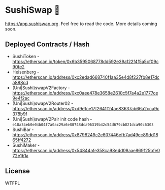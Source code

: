 # SushiSwap 🍣

https://app.sushiswap.org. Feel free to read the code. More details coming soon.

## Deployed Contracts / Hash

- SushiToken - https://etherscan.io/token/0x6b3595068778dd592e39a122f4f5a5cf09c90fe2
- Heisenberg - https://etherscan.io/address/0xc2edad668740f1aa35e4d8f227fb8e17dca888cd
- (Uni|Sushi)swapV2Factory - https://etherscan.io/address/0xc0aee478e3658e2610c5f7a4a2e1777ce9e4f2ac
- (Uni|Sushi)swapV2Router02 - https://etherscan.io/address/0xd9e1ce17f2641f24ae83637ab66a2cca9c378b9f
- (Uni|Sushi)swapV2Pair init code hash - `e18a34eb0e04b04f7a0ac29a6e80748dca96319b42c54d679cb821dca90c6303`
- SushiBar - https://etherscan.io/address/0x8798249c2e607446efb7ad49ec89dd1865ff4272
- SushiMaker - https://etherscan.io/address/0x54844afe358ca98e4d09aae869f25bfe072e1b1a

## License

WTFPL